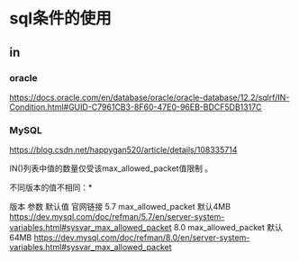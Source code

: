 # sql条件的使用

## in

### oracle

https://docs.oracle.com/en/database/oracle/oracle-database/12.2/sqlrf/IN-Condition.html#GUID-C7961CB3-8F60-47E0-96EB-BDCF5DB1317C



### MySQL

https://blog.csdn.net/happygan520/article/details/108335714

IN()列表中值的数量仅受该max_allowed_packet值限制 。

不同版本的值不相同：*

版本	参数	默认值	官网链接
5.7	max_allowed_packet	默认4MB	https://dev.mysql.com/doc/refman/5.7/en/server-system-variables.html#sysvar_max_allowed_packet
8.0	max_allowed_packet	默认64MB	https://dev.mysql.com/doc/refman/8.0/en/server-system-variables.html#sysvar_max_allowed_packet
